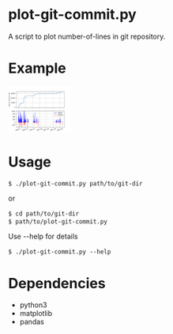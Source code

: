 
# plot-git-commit.py  

A script to plot number-of-lines in git repository.

# Example

<img src="https://github.com/yoshimoto/plot-git-commit/blob/main/example.png" width="25%" height="25%"/>


# Usage

~~~~
$ ./plot-git-commit.py path/to/git-dir
~~~~

or

~~~~
$ cd path/to/git-dir
$ path/to/plot-git-commit.py
~~~~

Use --help for details
~~~~
$ ./plot-git-commit.py --help
~~~~

# Dependencies

- python3
- matplotlib
- pandas

